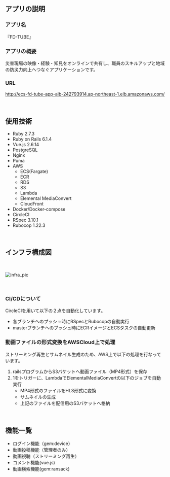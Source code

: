 ## アプリの説明

### アプリ名
『FD-TUBE』

### アプリの概要
災害現場の映像・経験・知見をオンラインで共有し、職員のスキルアップと地域の防災力向上へつなぐアプリケーションです。

### URL
http://ecs-fd-tube-app-alb-242793914.ap-northeast-1.elb.amazonaws.com/

<br>

## 使用技術
- Ruby 2.7.3
- Ruby on Rails 6.1.4
- Vue.js 2.6.14
- PostgreSQL
- Nginx
- Puma
- AWS
    - ECS(Fargate)
    - ECR
    - RDS
    - S3
    - Lambda
    - Elemental MediaConvert
    - CloudFront
- Docker/Docker-compose
- CircleCI
- RSpec 3.10.1
- Rubocop 1.22.3

<br>

## インフラ構成図
<br>

![infra_pic](https://dl.dropboxusercontent.com/s/zh87obmaivy61fh/PF%E3%82%A4%E3%83%B3%E3%83%95%E3%83%A9%E6%A7%8B%E9%80%A0%E5%9B%B3.drawio%20%282%29.png)

<br>

### CI/CDについて

CircleCIを用いて以下の２点を自動化しています。

- 各ブランチへのプッシュ時にRSpecとRubocopの自動実行
- masterブランチへのプッシュ時にECRイメージとECSタスクの自動更新

### 動画ファイルの形式変換をAWSCloud上で処理　
ストリーミング再生とサムネイル生成のため、AWS上で以下の処理を行なっています。

1. railsプログラムからS3バケットへ動画ファイル（MP4形式）を保存
1. 1をトリガーに、LambdaでElementalMediaConvertの以下のジョブを自動実行
    - MP4形式のファイルをHLS形式に変換
    - サムネイルの生成
    - 上記のファイルを配信用のS3バケットへ格納

<br>

## 機能一覧
- ログイン機能（gem:device）
- 動画投稿機能（管理者のみ）
- 動画視聴（ストリーミング再生）
- コメント機能(vue.js)
- 動画検索機能(gem:ransack)
